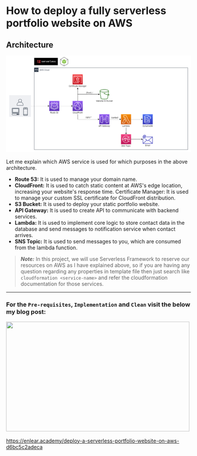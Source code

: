 # How to deploy a fully serverless portfolio website on AWS

## Architecture
![This is an image](./docs/Architecture.png)

Let me explain which AWS service is used for which purposes in the above architecture.

- **Route 53:** It is used to manage your domain name.
- **CloudFront:** It is used to catch static content at AWS's edge location, increasing your website's response time.
Certificate Manager: It is used to manage your custom SSL certificate for CloudFront distribution.
- **S3 Bucket:** It is used to deploy your static portfolio website.
- **API Gateway:** It is used to create API to communicate with backend services.
- **Lambda:** It is used to implement core logic to store contact data in the database and send messages to notification service when contact arrives.
- **SNS Topic:** It is used to send messages to you, which are consumed from the lambda function.

> **_Note:_**
In this project, we will use Serverless Framework to reserve our resources on AWS as I have explained above, so if you are having any question regarding any properties in template file then just search like `cloudformation <service-name>` and refer the cloudformation documentation for those services.

---
### For the `Pre-requisites`, `Implementation` and `Clean` visit the below my blog post:
<img src="https://miro.medium.com/max/1400/1*eZo6AJy-82cvtqYAWtAxhw.png" width="500" height="300" />

https://enlear.academy/deploy-a-serverless-portfolio-website-on-aws-d6bc5c2adeca